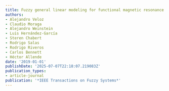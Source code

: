 ```yaml
---
title: Fuzzy general linear modeling for functional magnetic resonance imaging analysis
authors:
- Alejandro Veloz
- Claudio Moraga
- Alejandro Weinstein
- Luis Hernández-García
- Steren Chabert
- Rodrigo Salas
- Rodrigo Riveros
- Carlos Bennett
- Héctor Allende
date: '2019-01-01'
publishDate: '2025-07-07T22:18:07.219083Z'
publication_types:
- article-journal
publication: '*IEEE Transactions on Fuzzy Systems*'
---
```

